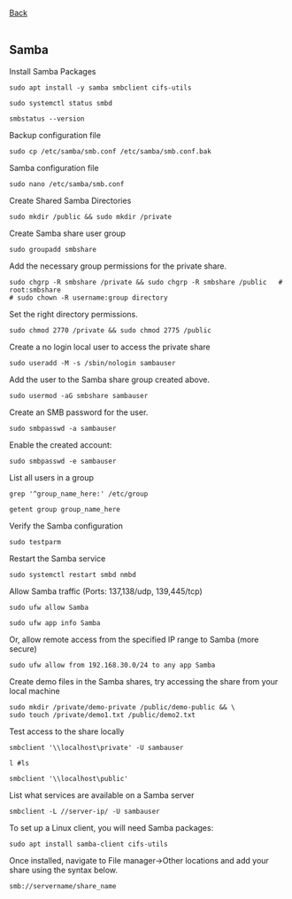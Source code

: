 
<a href="https://github.com/vdarkobar/Samba/tree/main?tab=readme-ov-file#samba">Back</a>
<br><br>

## Samba  
  

Install Samba Packages
```
sudo apt install -y samba smbclient cifs-utils
```
```
sudo systemctl status smbd
```
```
smbstatus --version
```

Backup configuration file
```
sudo cp /etc/samba/smb.conf /etc/samba/smb.conf.bak
```

Samba configuration file
```
sudo nano /etc/samba/smb.conf
```

Create Shared Samba Directories
```
sudo mkdir /public && sudo mkdir /private
```

Create Samba share user group
```
sudo groupadd smbshare
```

Add the necessary group permissions for the private share.
```
sudo chgrp -R smbshare /private && sudo chgrp -R smbshare /public   # root:smbshare
# sudo chown -R username:group directory
```

Set the right directory permissions.
```
sudo chmod 2770 /private && sudo chmod 2775 /public
```

Create a no login local user to access the private share
```
sudo useradd -M -s /sbin/nologin sambauser
```

Add the user to the Samba share group created above.
```
sudo usermod -aG smbshare sambauser
```

Create an SMB password for the user.
```
sudo smbpasswd -a sambauser
```

Enable the created account:
```
sudo smbpasswd -e sambauser
```

List all users in a group
```
grep '^group_name_here:' /etc/group
```
```
getent group group_name_here
```

Verify the Samba configuration
```
sudo testparm
```

Restart the Samba service
```
sudo systemctl restart smbd nmbd
```

Allow Samba traffic (Ports: 137,138/udp, 139,445/tcp)
```
sudo ufw allow Samba
```
```
sudo ufw app info Samba
```

Or, allow remote access from the specified IP range to Samba (more secure)
```
sudo ufw allow from 192.168.30.0/24 to any app Samba
```

Create demo files in the Samba shares, try accessing the share from your local machine
```
sudo mkdir /private/demo-private /public/demo-public && \
sudo touch /private/demo1.txt /public/demo2.txt
```

Test access to the share locally
```
smbclient '\\localhost\private' -U sambauser
```
```
l #ls
```
```
smbclient '\\localhost\public'
```

List what services are available on a Samba server
```
smbclient -L //server-ip/ -U sambauser
```

To set up a Linux client, you will need Samba packages:
```
sudo apt install samba-client cifs-utils
```

Once installed, navigate to File manager->Other locations and add your share using the syntax below.
```
smb://servername/share_name
```




